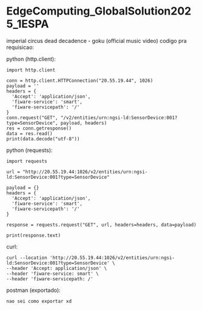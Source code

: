 # EdgeComputing_GlobalSolution2025_1ESPA
imperial circus dead decadence - goku (official music video)
codigo pra requisicao:

python (http.client):

```
import http.client

conn = http.client.HTTPConnection("20.55.19.44", 1026)
payload = ''
headers = {
  'Accept': 'application/json',
  'fiware-service': 'smart',
  'fiware-servicepath': '/'
}
conn.request("GET", "/v2/entities/urn:ngsi-ld:SensorDevice:001?type=SensorDevice", payload, headers)
res = conn.getresponse()
data = res.read()
print(data.decode("utf-8"))
```

python (requests):

```
import requests

url = "http://20.55.19.44:1026/v2/entities/urn:ngsi-ld:SensorDevice:001?type=SensorDevice"

payload = {}
headers = {
  'Accept': 'application/json',
  'fiware-service': 'smart',
  'fiware-servicepath': '/'
}

response = requests.request("GET", url, headers=headers, data=payload)

print(response.text)

```

curl:

```
curl --location 'http://20.55.19.44:1026/v2/entities/urn:ngsi-ld:SensorDevice:001?type=SensorDevice' \
--header 'Accept: application/json' \
--header 'fiware-service: smart' \
--header 'fiware-servicepath: /'
```

postman (exportado):

```nao sei como exportar xd```

